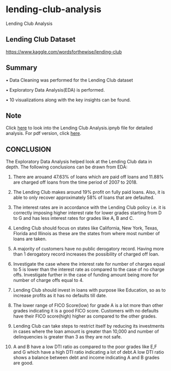# lending-club-analysis
Lending Club Analysis

## Lending Club Dataset
https://www.kaggle.com/wordsforthewise/lending-club


## Summary
•	Data Cleaning was performed for the Lending Club dataset

•	Exploratory Data Analysis(EDA) is performed.

• 10 visualizations along with the key insights can be found.


## Note
Click [here](https://github.com/muskaan99/-lending-club-analysis/blob/main/Lending%20Club%20Analysis.ipynb) to look into the Lending Club Analysis.ipnyb file for detailed analysis.
For pdf version, click [here](https://github.com/muskaan99/-lending-club-analysis/blob/main/Lending%20Club%20Analysis.pdf).


## CONCLUSION

The Exploratory Data Analysis helped look at the Lending Club data in depth. The following conclusions can be drawn from EDA:

1) There are arouand 47.63% of loans which are paid off loans and 11.88% are charged off loans from the time period of 2007 to 2018.

2) The Lending Club makes around 19% profit on fully paid loans. Also, it is able to only recover approximately 58% of loans that are defaulted.

3) The interest rates are in accordance with the Lending Club policy i.e. it is correctly imposing higher interest rate for lower grades starting from D to G and has less interest rates for grades like A, B and C.

4) Lending Club should focus on states like California, New York, Texas, Florida and Illinois as these are the states from where most number of loans are taken.

5) A majority of customers have no public derogatory record. Having more than 1 derogatory record increases the possibility of charged off loan.

6) Investigate the case where the interest rate for number of charges equal to 5 is lower than the interest rate as compared to the case of no charge offs. Investigate further in the case of funding amount being more for number of charge offs equal to 4.

7) Lending Club should invest in loans with purpose like Education, so as to increase profits as it has no defaults till date.

8) The lower range of FICO Score(low) for grade A is a lot more than other grades indicating it is a good FICO score. Customers with no defaults have their FICO score(high) higher as compared to the other grades.

9) Lending Club can take steps to restrict itself by reducing its investments in cases where the loan amount is greater than 10,000 and number of delinquencies is greater than 3 as they are not safe.

10) A and B have a low DTI ratio as compared to the poor grades like E,F and G which have a high DTI ratio indicating a lot of debt.A low DTI ratio shows a balance between debt and income indicating A and B grades are good.
